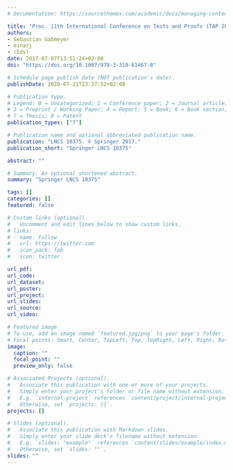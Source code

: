 ```yaml
---
# Documentation: https://sourcethemes.com/academic/docs/managing-content/

title: "Proc. 11th International Conference on Tests and Proofs (TAP 2017)"
authors: 
- Sebastian Gabmeyer
- einarj 
- (Eds)
date: 2017-07-07T13:51:24+02:00 
doi: "https://doi.org/10.1007/978-3-319-61467-0"

# Schedule page publish date (NOT publication's date).
publishDate: 2020-07-21T23:37:52+02:00

# Publication type.
# Legend: 0 = Uncategorized; 1 = Conference paper; 2 = Journal article;
# 3 = Preprint / Working Paper; 4 = Report; 5 = Book; 6 = Book section;
# 7 = Thesis; 8 = Patent
publication_types: ["7"]

# Publication name and optional abbreviated publication name.
publication: "LNCS 10375. © Springer 2017."
publication_short: "Springer LNCS 10375"

abstract: ""

# Summary. An optional shortened abstract.
summary: "Springer LNCS 10375"

tags: []
categories: []
featured: false

# Custom links (optional).
#   Uncomment and edit lines below to show custom links.
# links:
# - name: Follow
#   url: https://twitter.com
#   icon_pack: fab
#   icon: twitter

url_pdf:
url_code:
url_dataset:
url_poster:
url_project:
url_slides:
url_source:
url_video:

# Featured image
# To use, add an image named `featured.jpg/png` to your page's folder. 
# Focal points: Smart, Center, TopLeft, Top, TopRight, Left, Right, BottomLeft, Bottom, BottomRight.
image:
  caption: ""
  focal_point: ""
  preview_only: false

# Associated Projects (optional).
#   Associate this publication with one or more of your projects.
#   Simply enter your project's folder or file name without extension.
#   E.g. `internal-project` references `content/project/internal-project/index.md`.
#   Otherwise, set `projects: []`.
projects: []

# Slides (optional).
#   Associate this publication with Markdown slides.
#   Simply enter your slide deck's filename without extension.
#   E.g. `slides: "example"` references `content/slides/example/index.md`.
#   Otherwise, set `slides: ""`.
slides: ""
---
```

